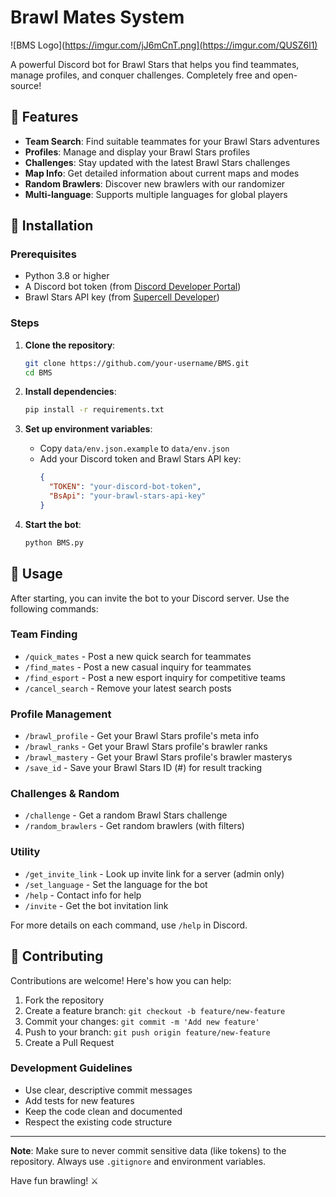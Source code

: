 # Brawl Mates System

![BMS Logo](https://imgur.com/jJ6mCnT.png](https://imgur.com/QUSZ6l1)

A powerful Discord bot for Brawl Stars that helps you find teammates, manage profiles, and conquer challenges. Completely free and open-source!

## 🌟 Features

- **Team Search**: Find suitable teammates for your Brawl Stars adventures
- **Profiles**: Manage and display your Brawl Stars profiles
- **Challenges**: Stay updated with the latest Brawl Stars challenges
- **Map Info**: Get detailed information about current maps and modes
- **Random Brawlers**: Discover new brawlers with our randomizer
- **Multi-language**: Supports multiple languages for global players

## 🚀 Installation

### Prerequisites
- Python 3.8 or higher
- A Discord bot token (from [Discord Developer Portal](https://discord.com/developers/applications))
- Brawl Stars API key (from [Supercell Developer](https://developer.supercell.com/))

### Steps
1. **Clone the repository**:
   ```bash
   git clone https://github.com/your-username/BMS.git
   cd BMS
   ```

2. **Install dependencies**:
   ```bash
   pip install -r requirements.txt
   ```

3. **Set up environment variables**:
   - Copy `data/env.json.example` to `data/env.json`
   - Add your Discord token and Brawl Stars API key:
     ```json
     {
       "TOKEN": "your-discord-bot-token",
       "BsApi": "your-brawl-stars-api-key"
     }
     ```

4. **Start the bot**:
   ```bash
   python BMS.py
   ```

## 📖 Usage

After starting, you can invite the bot to your Discord server. Use the following commands:

### Team Finding
- `/quick_mates` - Post a new quick search for teammates
- `/find_mates` - Post a new casual inquiry for teammates
- `/find_esport` - Post a new esport inquiry for competitive teams
- `/cancel_search` - Remove your latest search posts

### Profile Management
- `/brawl_profile` - Get your Brawl Stars profile's meta info
- `/brawl_ranks` - Get your Brawl Stars profile's brawler ranks
- `/brawl_mastery` - Get your Brawl Stars profile's brawler masterys
- `/save_id` - Save your Brawl Stars ID (#) for result tracking

### Challenges & Random
- `/challenge` - Get a random Brawl Stars challenge
- `/random_brawlers` - Get random brawlers (with filters)

### Utility
- `/get_invite_link` - Look up invite link for a server (admin only)
- `/set_language` - Set the language for the bot
- `/help` - Contact info for help
- `/invite` - Get the bot invitation link

For more details on each command, use `/help` in Discord.

## 🤝 Contributing

Contributions are welcome! Here's how you can help:

1. Fork the repository
2. Create a feature branch: `git checkout -b feature/new-feature`
3. Commit your changes: `git commit -m 'Add new feature'`
4. Push to your branch: `git push origin feature/new-feature`
5. Create a Pull Request

### Development Guidelines
- Use clear, descriptive commit messages
- Add tests for new features
- Keep the code clean and documented
- Respect the existing code structure

---

**Note**: Make sure to never commit sensitive data (like tokens) to the repository. Always use `.gitignore` and environment variables.

Have fun brawling! ⚔️
